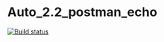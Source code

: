 # Auto_2.2_postman_echo
[![Build status](https://ci.appveyor.com/api/projects/status/ejt5wulwl103wmh4?svg=true)](https://ci.appveyor.com/project/AlenaBobrov/auto-2-2-postman-echo)